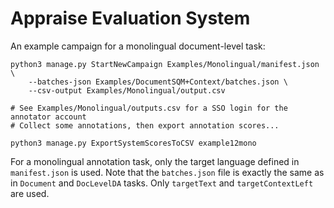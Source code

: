 # Appraise Evaluation System

An example campaign for a monolingual document-level task:

    python3 manage.py StartNewCampaign Examples/Monolingual/manifest.json \
        --batches-json Examples/DocumentSQM+Context/batches.json \
        --csv-output Examples/Monolingual/output.csv

    # See Examples/Monolingual/outputs.csv for a SSO login for the annotator account
    # Collect some annotations, then export annotation scores...

    python3 manage.py ExportSystemScoresToCSV example12mono

For a monolingual annotation task, only the target language defined in
`manifest.json` is used. Note that the `batches.json` file is exactly the same
as in `Document` and `DocLevelDA` tasks. Only `targetText` and
`targetContextLeft` are used.
